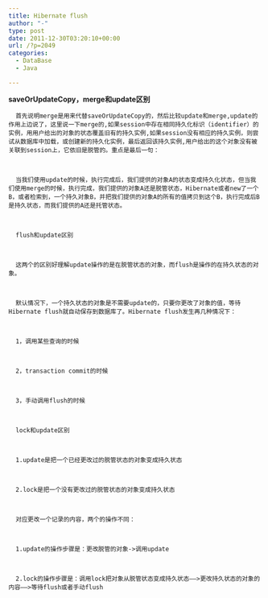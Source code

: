 ```yaml
---
title: Hibernate flush
author: "-"
type: post
date: 2011-12-30T03:20:10+00:00
url: /?p=2049
categories:
  - DataBase
  - Java

---
```

**saveOrUpdateCopy，merge和update区别**

  
    
      首先说明merge是用来代替saveOrUpdateCopy的，然后比较update和merge,update的作用上边说了，这里说一下merge的,如果session中存在相同持久化标识（identifier）的实例，用用户给出的对象的状态覆盖旧有的持久实例,如果session没有相应的持久实例，则尝试从数据库中加载，或创建新的持久化实例，最后返回该持久实例,用户给出的这个对象没有被关联到session上，它依旧是脱管的。重点是最后一句：
    
    
    
      当我们使用update的时候，执行完成后，我们提供的对象A的状态变成持久化状态，但当我们使用merge的时候，执行完成，我们提供的对象A还是脱管状态，Hibernate或者new了一个B，或者检索到，一个持久对象B，并把我们提供的对象A的所有的值拷贝到这个B，执行完成后B是持久状态，而我们提供的A还是托管状态。
    
    
    
      flush和update区别
    
    
    
      这两个的区别好理解update操作的是在脱管状态的对象，而flush是操作的在持久状态的对象。
    
    
    
      默认情况下，一个持久状态的对象是不需要update的，只要你更改了对象的值，等待Hibernate flush就自动保存到数据库了。Hibernate flush发生再几种情况下：
    
    
    
      1，调用某些查询的时候
    
    
    
      2，transaction commit的时候
    
    
    
      3，手动调用flush的时候
    
    
    
      lock和update区别
    
    
    
      1.update是把一个已经更改过的脱管状态的对象变成持久状态
    
    
    
      2.lock是把一个没有更改过的脱管状态的对象变成持久状态
    
    
    
      对应更改一个记录的内容，两个的操作不同：
    
    
    
      1.update的操作步骤是：更改脱管的对象->调用update
    
    
    
      2.lock的操作步骤是：调用lock把对象从脱管状态变成持久状态——>更改持久状态的对象的内容——>等待flush或者手动flush
  
